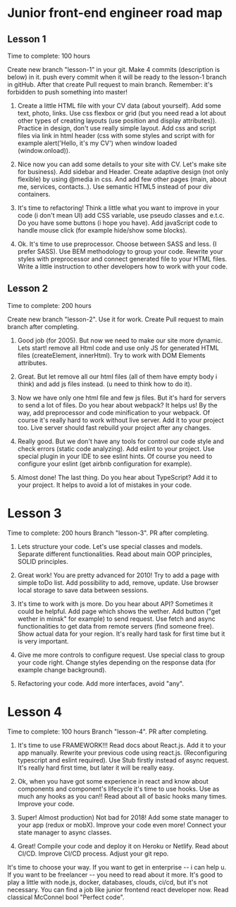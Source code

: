 # Junior front-end engineer road map

## Lesson 1 

Time to complete: 100 hours

Create new branch "lesson-1" in your git. Make 4 commits (description is below) in it.
push every commit when it will be ready to the lesson-1 branch in gitHub. After that create Pull request to main branch. Remember: it's forbidden to push something into master! 


1. Create a little HTML file with your CV data (about yourself). Add some text, photo, links. Use css flexbox or grid (but you need read a lot about other types of creating layouts (use position and display attributes)). Practice in design, don't use really simple layout. Add css and script files via link in html header (css with some styles and script with for example alert('Hello, it's my CV') when window loaded (window.onload)).

2. Nice now you can add some details to your site with CV. Let's make site for business). Add sidebar and Header. Create adaptive design (not only flexible) by using @media in css. And add few other pages (main, about me, services, contacts..). Use semantic HTML5 instead of pour div containers.

3. It's time to refactoring! Think a little what you want to improve in your code (i don't mean UI) add CSS variable, use pseudo classes and e.t.c. Do you have some buttons (i hope you have). Add javaScript code to handle mouse click (for example hide/show some blocks).

4. Ok. It's time to use preprocessor. Choose between SASS and less. (I prefer SASS). Use BEM methodology to group your code. Rewrite your styles with preprocessor and connect generated file to your HTML files. Write a little instruction to other developers how to work with your code.


## Lesson 2

Time to complete: 200 hours

Create new branch "lesson-2". Use it for work. Create Pull request to main branch after completing.

1. Good job (for 2005). But now we need to make our site more dynamic. Lets start! remove all Html code and use only JS for generated HTML files (createElement, innerHtml). Try to work with DOM Elements attributes.

2. Great. But let remove all our html files (all of them have empty body i think) and add js files instead. (u need to think how to do it).

3. Now we have only one html file and few js files. But it's hard for servers to send a lot of files. Do you hear about webpack? It helps us! By the way, add preprocessor and code minification to your webpack. Of course it's really hard to work without live server. Add it to your project too. Live server should fast rebuild your project after any changes.

4. Really good. But we don't have any tools for control our code style and check errors (static code analyzing). Add eslint to your project. Use special plugin in your IDE to see eslint hints. Of course you need to configure your eslint (get airbnb configuration for example).

5. Almost done! The last thing. Do you hear about TypeScript? Add it to your project. It helps to avoid a lot of mistakes in your code.


# Lesson 3

Time to complete: 200 hours
Branch "lesson-3". PR after completing.

1. Lets structure your code. Let's use special classes and models. Separate different functionalities. Read about main OOP principles, SOLID principles. 

2. Great work! You are pretty advanced for 2010! Try to add a page with simple toDo list. Add possibility to add, remove, update. Use browser local storage to save data between sessions.

3. It's time to work with js more. Do you hear about API? Sometimes it could be helpful. Add page which shows the wether. Add button ("get wether in minsk" for example) to send request. Use fetch and async functionalities to get data from remote servers (find someone free). Show actual data for your region. It's really hard task for first time but it is very important.

3. Give me more controls to configure request. Use special class to group your code right. Change styles depending on the response data (for example change background).

4. Refactoring your code. Add more interfaces, avoid "any".

# Lesson 4

Time to complete: 100 hours
Branch "lesson-4". PR after completing.

1. It's time to use FRAMEWORK!!! Read docs about React.js. Add it to your app manually. Rewrite your previous code using react.js. (Reconfiguring typescript and eslint required). Use Stub firstly instead of async request. It's really hard first time, but later it will be really easy.

2. Ok, when you have got some experience in react and know about components and component's lifecycle it's time to use hooks. Use as much any hooks as you can!! Read about all of basic hooks many times. Improve your code.

3. Super! Almost production) Not bad for 2018! Add some state manager to your app (redux or mobX). Improve your code even more! Connect your state manager to async classes.

4. Great! Compile your code and deploy it on Heroku or Netlify. Read about CI/CD. Improve CI/CD process. Adjust your git repo.

It's time to choose your way. If you want to get in enterprise -- i can help u. If you want to be freelancer -- you need to read about it more. It's good to play a little with node.js, docker, databases, clouds, ci/cd, but it's not necessary. You can find a job like junior frontend react developer now. Read classical McConnel bool "Perfect code".

